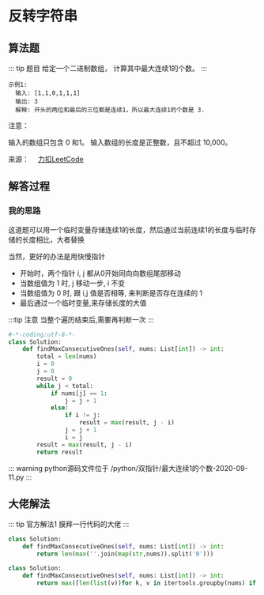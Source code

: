 # 反转字符串

## 算法题

::: tip 题目
给定一个二进制数组， 计算其中最大连续1的个数。
:::

~~~
示例1:
  输入: [1,1,0,1,1,1]
  输出: 3
  解释: 开头的两位和最后的三位都是连续1，所以最大连续1的个数是 3.
~~~

注意：

输入的数组只包含 0 和1。
输入数组的长度是正整数，且不超过 10,000。


来源：&emsp; [力扣LeetCode](https://leetcode-cn.com/leetbook/read/array-and-string/cd71t/)


##  解答过程

### 我的思路
这道题可以用一个临时变量存储连续1的长度，然后通过当前连续1的长度与临时存储的长度相比，大者替换

当然，更好的办法是用快慢指针

* 开始时，两个指针 i, j 都从0开始同向向数组尾部移动
* 当数组值为 1 时, j 移动一步, i 不变
* 当数组值为 0 时, 跟 i,j 值是否相等, 来判断是否存在连续的 1
* 最后通过一个临时变量,来存储长度的大值

:::tip 注意
当整个遍历结束后,需要再判断一次
:::


```python
#-*-coding:utf-8-*-
class Solution:
    def findMaxConsecutiveOnes(self, nums: List[int]) -> int:
        total = len(nums)
        i = 0
        j = 0
        result = 0
        while j < total:
            if nums[j] == 1:
                j = j + 1
            else:
                if i != j:
                    result = max(result, j - i)
                j = j + 1
                i = j
        result = max(result, j - i)
        return result

```

::: warning python源码文件位于
/python/双指针/最大连续1的个数-2020-09-11.py
:::

##  大佬解法

::: tip 官方解法1
膜拜一行代码的大佬
:::

```python
class Solution:
    def findMaxConsecutiveOnes(self, nums: List[int]) -> int:
        return len(max(''.join(map(str,nums)).split('0')))
```

```python
class Solution:
    def findMaxConsecutiveOnes(self, nums: List[int]) -> int:
        return max([len(list(v))for k, v in itertools.groupby(nums) if k == 1], default=0)
```
